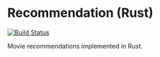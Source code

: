 # Recommendation (Rust)

[![Build Status](https://travis-ci.org/yosefda/recommendation_rust.svg?branch=master)](https://travis-ci.org/yosefda/recommendation_rust)

Movie recommendations implemented in Rust.






